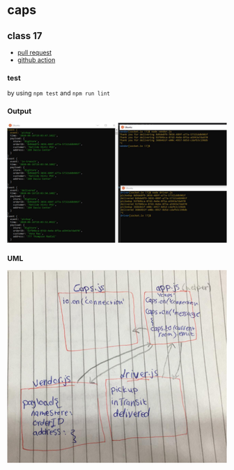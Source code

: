 # caps

## class 17
- [pull request](https://github.com/sondos-401-advanced-javascript/caps/pull/3)
- [github action](https://github.com/sondos-401-advanced-javascript/auth-server/actions)

### test
by using `npm test` and `npm run lint`

### Output
![output](./assest/output2.JPG)
### UML
![UML](./assest/caps-03.jpeg)